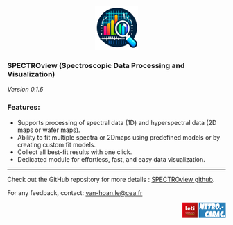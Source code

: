 <div style="text-align: center;">
    <img src="icon3.png" alt="icon3.png" width="100" height="100">
</div>

### SPECTROview (Spectroscopic Data Processing and Visualization)

*Version 0.1.6*

### Features:
- Supports processing of spectral data (1D) and hyperspectral data (2D maps or wafer maps). 
- Ability to fit multiple spectra or 2Dmaps using predefined models or by creating custom fit models.
- Collect all best-fit results with one click.
- Dedicated module for effortless, fast, and easy data visualization.
____
Check out the GitHub repository for more details : [SPECTROview github](https://github.com/CEA-MetroCarac/spectroview).

For any feedback,
contact: [van-hoan.le@cea.fr](mailto:van-hoan.le@cea.fr)

<div style="text-align: right;">
    <img src="logo.png" alt="icon3.png" width="100" height="35">
</div>